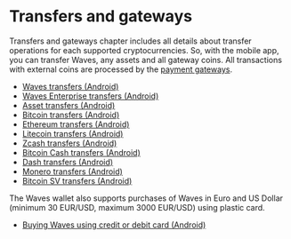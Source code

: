 # Transfers and gateways

Transfers and gateways chapter includes all details about transfer operations for each supported cryptocurrencies. So, with the mobile app, you can transfer Waves, any assets and all gateway coins. All transactions with external coins are processed by the [payment gateways](/waves-client/frequently-asked-questions-faq/transfers-and-gateways/payment-gateway.md).

* [Waves transfers (Android)](transfers-and-gateways/waves-transfers.md)
* [Waves Enterprise transfers (Android)](transfers-and-gateways/waves-enterprise-transfers.md)
* [Asset transfers (Android)](transfers-and-gateways/asset-transfers.md)
* [Bitcoin transfers (Android)](transfers-and-gateways/bitcoin-transfers.md)
* [Ethereum transfers (Android)](transfers-and-gateways/ethereum-transfers.md)
* [Litecoin transfers (Android)](transfers-and-gateways/litecoin-transfers.md)
* [Zcash transfers (Android)](transfers-and-gateways/zcash-transfers.md)
* [Bitcoin Cash transfers (Android)](transfers-and-gateways/bitcoin-cash-transfers.md)
* [Dash transfers (Android)](transfers-and-gateways/dash-transfers.md)
* [Monero transfers (Android)](transfers-and-gateways/monero-transfers.md)
* [Bitcoin SV transfers (Android)](transfers-and-gateways/bitcoin-sv-transfers.md)

The Waves wallet also supports purchases of Waves in Euro and US Dollar (minimum 30 EUR/USD, maximum 3000 EUR/USD) using plastic card.

* [Buying Waves using credit or debit card (Android)](transfers-and-gateways/buying-waves-using-card.md)
